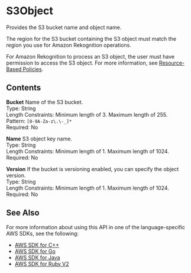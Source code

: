 # S3Object<a name="API_S3Object"></a>

Provides the S3 bucket name and object name\.

The region for the S3 bucket containing the S3 object must match the region you use for Amazon Rekognition operations\.

For Amazon Rekognition to process an S3 object, the user must have permission to access the S3 object\. For more information, see [Resource\-Based Policies](access-control-overview.md#manage-access-resource-policies)\. 

## Contents<a name="API_S3Object_Contents"></a>

 **Bucket**   <a name="rekognition-Type-S3Object-Bucket"></a>
Name of the S3 bucket\.  
Type: String  
Length Constraints: Minimum length of 3\. Maximum length of 255\.  
Pattern: `[0-9A-Za-z\.\-_]*`   
Required: No

 **Name**   <a name="rekognition-Type-S3Object-Name"></a>
S3 object key name\.  
Type: String  
Length Constraints: Minimum length of 1\. Maximum length of 1024\.  
Required: No

 **Version**   <a name="rekognition-Type-S3Object-Version"></a>
If the bucket is versioning enabled, you can specify the object version\.   
Type: String  
Length Constraints: Minimum length of 1\. Maximum length of 1024\.  
Required: No

## See Also<a name="API_S3Object_SeeAlso"></a>

For more information about using this API in one of the language\-specific AWS SDKs, see the following:
+  [AWS SDK for C\+\+](https://docs.aws.amazon.com/goto/SdkForCpp/rekognition-2016-06-27/S3Object) 
+  [AWS SDK for Go](https://docs.aws.amazon.com/goto/SdkForGoV1/rekognition-2016-06-27/S3Object) 
+  [AWS SDK for Java](https://docs.aws.amazon.com/goto/SdkForJava/rekognition-2016-06-27/S3Object) 
+  [AWS SDK for Ruby V2](https://docs.aws.amazon.com/goto/SdkForRubyV2/rekognition-2016-06-27/S3Object) 